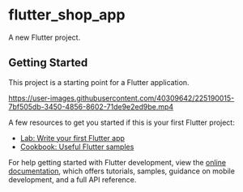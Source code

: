 # flutter_shop_app

A new Flutter project.

## Getting Started

This project is a starting point for a Flutter application.






https://user-images.githubusercontent.com/40309642/225190015-7bf505db-3450-4856-8602-71de9e2ed9be.mp4






A few resources to get you started if this is your first Flutter project:

- [Lab: Write your first Flutter app](https://docs.flutter.dev/get-started/codelab)
- [Cookbook: Useful Flutter samples](https://docs.flutter.dev/cookbook)

For help getting started with Flutter development, view the
[online documentation](https://docs.flutter.dev/), which offers tutorials,
samples, guidance on mobile development, and a full API reference.
